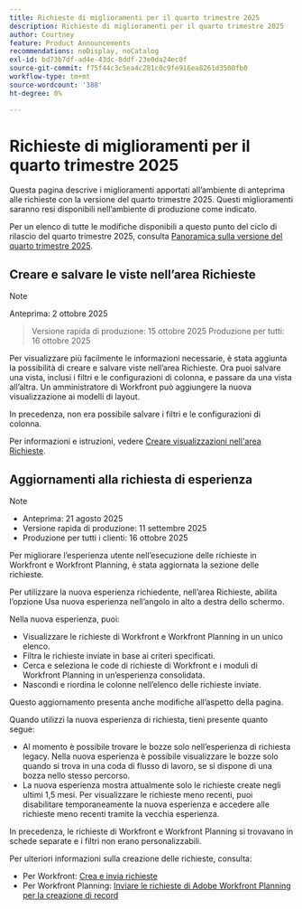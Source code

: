 ```yaml
---
title: Richieste di miglioramenti per il quarto trimestre 2025
description: Richieste di miglioramenti per il quarto trimestre 2025
author: Courtney
feature: Product Announcements
recommendations: noDisplay, noCatalog
exl-id: bd73b7df-ad4e-43dc-8ddf-23e0da24ec0f
source-git-commit: f75f44c3c5ea4c281c0c9fe916ea8261d3500fb0
workflow-type: tm+mt
source-wordcount: '388'
ht-degree: 0%

---
```


# Richieste di miglioramenti per il quarto trimestre 2025

Questa pagina descrive i miglioramenti apportati all’ambiente di anteprima alle richieste con la versione del quarto trimestre 2025. Questi miglioramenti saranno resi disponibili nell’ambiente di produzione come indicato.

Per un elenco di tutte le modifiche disponibili a questo punto del ciclo di rilascio del quarto trimestre 2025, consulta [Panoramica sulla versione del quarto trimestre 2025](/help/quicksilver/product-announcements/product-releases/25-q4-release-activity/25-q4-release-overview.md).

## Creare e salvare le viste nell’area Richieste

>[!NOTE]
>
>Anteprima: 2 ottobre 2025
>>Versione rapida di produzione: 15 ottobre 2025
>>Produzione per tutti: 16 ottobre 2025

Per visualizzare più facilmente le informazioni necessarie, è stata aggiunta la possibilità di creare e salvare viste nell’area Richieste. Ora puoi salvare una vista, inclusi i filtri e le configurazioni di colonna, e passare da una vista all’altra. Un amministratore di Workfront può aggiungere la nuova visualizzazione ai modelli di layout.

In precedenza, non era possibile salvare i filtri e le configurazioni di colonna.

Per informazioni e istruzioni, vedere [Creare visualizzazioni nell&#39;area Richieste](/help/quicksilver/manage-work/requests/create-requests/create-views-for-requests-list.md).

<!--## New combined Status column in unified Request list 

>[!NOTE]
>
>* Preview: August 28, 2025
>* Production fast release: September 11, 2025
>* Production for all customers: October 16, 2025

To simplify the unified request experience, the Status column now displays both Request Status and Approval Status, whichever applies to a given request.

For more information on creating requests see:

* For Workfront: [Create and submit requests](/help/quicksilver/manage-work/requests/create-requests/create-submit-requests.md)
* For Workfront Planning: [Submit Adobe Workfront Planning requests to create records](/help/quicksilver/planning/requests/submit-requests.md)-->

## Aggiornamenti alla richiesta di esperienza

>[!NOTE]
>
>* Anteprima: 21 agosto 2025
>* Versione rapida di produzione: 11 settembre 2025
>* Produzione per tutti i clienti: 16 ottobre 2025

Per migliorare l’esperienza utente nell’esecuzione delle richieste in Workfront e Workfront Planning, è stata aggiornata la sezione delle richieste.

Per utilizzare la nuova esperienza richiedente, nell’area Richieste, abilita l’opzione Usa nuova esperienza nell’angolo in alto a destra dello schermo.

Nella nuova esperienza, puoi:

* Visualizzare le richieste di Workfront e Workfront Planning in un unico elenco.
* Filtra le richieste inviate in base ai criteri specificati.
* Cerca e seleziona le code di richieste di Workfront e i moduli di Workfront Planning in un’esperienza consolidata.
* Nascondi e riordina le colonne nell’elenco delle richieste inviate.

Questo aggiornamento presenta anche modifiche all’aspetto della pagina.

Quando utilizzi la nuova esperienza di richiesta, tieni presente quanto segue:

* Al momento è possibile trovare le bozze solo nell’esperienza di richiesta legacy. Nella nuova esperienza è possibile visualizzare le bozze solo quando si trova in una coda di flusso di lavoro, se si dispone di una bozza nello stesso percorso.
* La nuova esperienza mostra attualmente solo le richieste create negli ultimi 1,5 mesi. Per visualizzare le richieste meno recenti, puoi disabilitare temporaneamente la nuova esperienza e accedere alle richieste meno recenti tramite la vecchia esperienza.

In precedenza, le richieste di Workfront e Workfront Planning si trovavano in schede separate e i filtri non erano personalizzabili.

Per ulteriori informazioni sulla creazione delle richieste, consulta:

* Per Workfront: [Crea e invia richieste](/help/quicksilver/manage-work/requests/create-requests/create-submit-requests.md)
* Per Workfront Planning: [Inviare le richieste di Adobe Workfront Planning per la creazione di record](/help/quicksilver/planning/requests/submit-requests.md)
